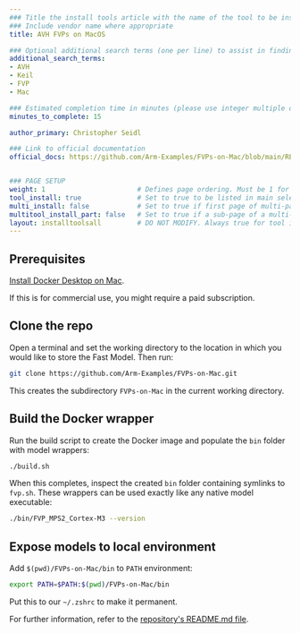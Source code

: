 ```yaml
---
### Title the install tools article with the name of the tool to be installed
### Include vendor name where appropriate
title: AVH FVPs on MacOS

### Optional additional search terms (one per line) to assist in finding the article
additional_search_terms:
- AVH
- Keil
- FVP
- Mac

### Estimated completion time in minutes (please use integer multiple of 5)
minutes_to_complete: 15

author_primary: Christopher Seidl

### Link to official documentation
official_docs: https://github.com/Arm-Examples/FVPs-on-Mac/blob/main/README.md


### PAGE SETUP
weight: 1                       # Defines page ordering. Must be 1 for first (or only) page.
tool_install: true              # Set to true to be listed in main selection page, else false
multi_install: false            # Set to true if first page of multi-page article, else false
multitool_install_part: false   # Set to true if a sub-page of a multi-page article, else false
layout: installtoolsall         # DO NOT MODIFY. Always true for tool install articles
---
```


## Prerequisites

[Install Docker Desktop on Mac](https://docs.docker.com/desktop/install/mac-install/).

If this is for commercial use, you might require a paid subscription.

## Clone the repo

Open a terminal and set the working directory to the location in which you would like to store the Fast Model. Then run:

```sh
git clone https://github.com/Arm-Examples/FVPs-on-Mac.git
```

This creates the subdirectory `FVPs-on-Mac` in the current working directory.

## Build the Docker wrapper

Run the build script to create the Docker image and populate the `bin` folder with model wrappers:

```sh
./build.sh
```

When this completes, inspect the created `bin` folder containing symlinks to `fvp.sh`.
These wrappers can be used exactly like any native model executable:

```sh
./bin/FVP_MPS2_Cortex-M3 --version
```

## Expose models to local environment

Add `$(pwd)/FVPs-on-Mac/bin` to `PATH` environment:

```sh
export PATH=$PATH:$(pwd)/FVPs-on-Mac/bin
```

Put this to our `~/.zshrc` to make it permanent.

For further information, refer to the [repository's README.md file](https://github.com/Arm-Examples/FVPs-on-Mac).
